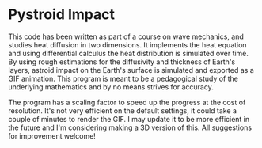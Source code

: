 # Pystroid Impact

This code has been written as part of a course on wave mechanics, and studies heat diffusion in two dimensions. It implements the heat equation and using differential calculus the heat distribution is simulated over time. By using rough estimations for the diffusivity and thickness of Earth's layers, astroid impact on the Earth's surface is simulated and exported as a GIF animation. This program is meant to be a pedagogical study of the underlying mathematics and by no means strives for accuracy.

The program has a scaling factor to speed up the progress at the cost of resolution. It's not very efficient on the default settings, it could take a couple of minutes to render the GIF. I may update it to be more efficient in the future and I'm considering making a 3D version of this. All suggestions for improvement welcome!
